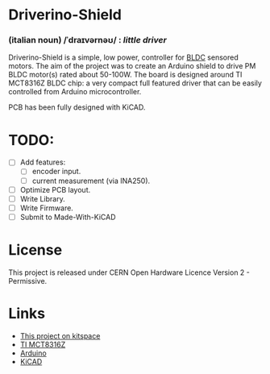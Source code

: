 # Driverino-Shield

### (italian noun) /ˈdraɪvərnəʊ/ : *little driver*

Driverino-Shield is a simple, low power, controller for [BLDC](https://en.wikipedia.org/wiki/Brushless_DC_electric_motor) sensored motors.
The aim of the project was to create an Arduino shield to drive PM BLDC motor(s) rated about 50-100W.
The board is designed around TI MCT8316Z BLDC chip: a very compact full featured driver that can be easily controlled from Arduino microcontroller.

PCB has been fully designed with KiCAD.

# TODO:

- [ ] Add features:
   - [ ] encoder input.
   - [ ] current measurement (via INA250).
- [ ] Optimize PCB layout.
- [ ] Write Library.
- [ ] Write Firmware.
- [ ] Submit to Made-With-KiCAD

# License

This project is released under CERN Open Hardware Licence Version 2 - Permissive.

# Links
* [This project on kitspace](https://kitspace.org/boards/github.com/weirdgyn/driverino-shield/)
* [TI MCT8316Z](https://www.ti.com/product/MCT8316Z?keyMatch=MCT8316Z&tisearch=search-everything)
* [Arduino](https://www.arduino.cc/)
* [KiCAD](https://www.kicad.org/)
